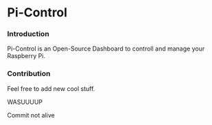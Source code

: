 # Pi-Control

### Introduction
Pi-Control is an Open-Source Dashboard to controll and manage your Raspberry Pi.

### Contribution
Feel free to add new cool stuff.


WASUUUUP

Commit not alive